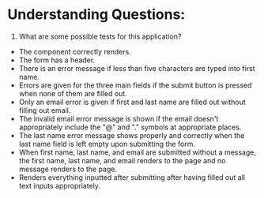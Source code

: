 # Understanding Questions:
1. What are some possible tests for this application?
* The component correctly renders.
* The form has a header.
* There is an error message if less than five characters are typed into first name.
* Errors are given for the three main fields if the submit button is pressed when none of them are filled out.
* Only an email error is given if first and last name are filled out without filling out email.
* The invalid email error message is shown if the email doesn't appropriately include the "@" and "." symbols at appropriate places.
* The last name error message shows properly and correctly when the last name field is left empty upon submitting the form.
* When first name, last name, and email are submitted without a message, the first name, last name, and email renders to the page and no message renders to the page.
* Renders everything inputted after submitting after having filled out all text inputs appropriately.